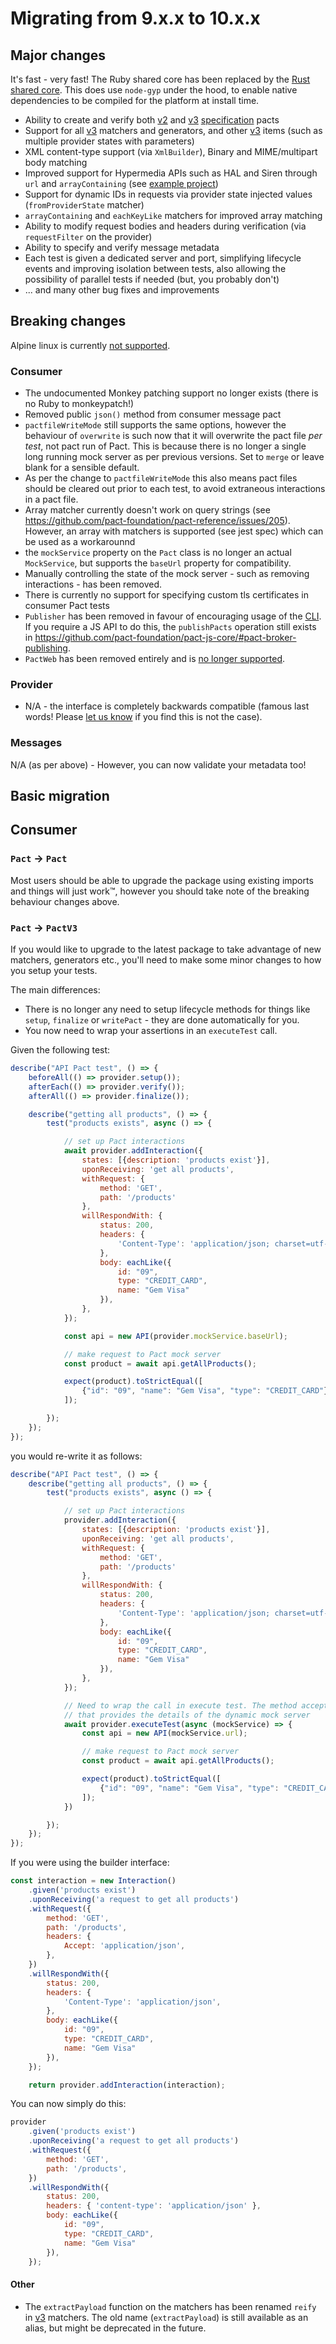 # Migrating from 9.x.x to 10.x.x

## Major changes

It's fast - very fast! The Ruby shared core has been replaced by the [Rust shared core](https://github.com/pact-foundation/pact-reference/tree/master/rust/). This does use `node-gyp` under the hood, to enable native dependencies to be compiled for the platform at install time.

* Ability to create and verify both [v2] and [v3] [specification] pacts
* Support for all [v3] matchers and generators, and other [v3] items (such as multiple provider states with parameters)
* XML content-type support (via `XmlBuilder`), Binary and MIME/multipart body matching
* Improved support for Hypermedia APIs such as HAL and Siren through `url` and `arrayContaining` (see [example project](https://github.com/pactflow/example-siren))
* Support for dynamic IDs in requests via provider state injected values (`fromProviderState` matcher)
* `arrayContaining` and `eachKeyLike` matchers for improved array matching
* Ability to modify request bodies and headers during verification (via `requestFilter` on the provider)
* Ability to specify and verify message metadata
* Each test is given a dedicated server and port, simplifying lifecycle events and improving isolation between tests, also allowing the possibility of parallel tests if needed (but, you probably don't)
* ... and many other bug fixes and improvements

## Breaking changes

Alpine linux is currently [not supported](https://github.com/pact-foundation/pact-net/issues/387).

### Consumer

* The undocumented Monkey patching support no longer exists (there is no Ruby to monkeypatch!)
* Removed public `json()` method from consumer message pact
* `pactfileWriteMode` still supports the same options, however the behaviour of `overwrite` is such now that it will overwrite the pact file _per test_, not pact run of Pact. This is because there is no longer a single long running mock server as per previous versions. Set to `merge` or leave blank for a sensible default. 
* As per the change to `pactfileWriteMode` this also means pact files should be cleared out prior to each test, to avoid extraneous interactions in a pact file.
* Array matcher currently doesn't work on query strings (see https://github.com/pact-foundation/pact-reference/issues/205). However, an array with matchers is supported (see jest spec) which can be used as a workarounnd
* the `mockService` property on the `Pact` class is no longer an actual `MockService`, but supports the `baseUrl` property for compatibility.
* Manually controlling the state of the mock server - such as removing interactions - has been removed.
* There is currently no support for specifying custom tls certificates in consumer Pact tests
* `Publisher` has been removed in favour of encouraging usage of the [CLI]. If you require a JS API to do this, the `publishPacts` operation still exists in https://github.com/pact-foundation/pact-js-core/#pact-broker-publishing.
* `PactWeb` has been removed entirely and is [no longer supported](https://github.com/pact-foundation/pact-js/issues/626).

### Provider

* N/A - the interface is completely backwards compatible (famous last words! Please [let us know](https://github.com/pact-foundation/pact-js/issues/new/choose) if you find this is not the case).

### Messages

N/A (as per above) - However, you can now validate your metadata too!

## Basic migration

## Consumer

### `Pact` -> `Pact`

Most users should be able to upgrade the package using existing imports and things will just work™️, however you should take note of the breaking behaviour changes above.

### `Pact` -> `PactV3`

If you would like to upgrade to the latest package to take advantage of new matchers, generators etc., you'll need to make some minor changes to how you setup your tests. 

The main differences:

* There is no longer any need to setup lifecycle methods for things like `setup`, `finalize` or `writePact` - they are done automatically for you.
* You now need to wrap your assertions in an `executeTest` call.

Given the following test:

```js
describe("API Pact test", () => {
    beforeAll(() => provider.setup());
    afterEach(() => provider.verify());
    afterAll(() => provider.finalize());

    describe("getting all products", () => {
        test("products exists", async () => {

            // set up Pact interactions
            await provider.addInteraction({
                states: [{description: 'products exist'}],
                uponReceiving: 'get all products',
                withRequest: {
                    method: 'GET',
                    path: '/products'
                },
                willRespondWith: {
                    status: 200,
                    headers: {
                        'Content-Type': 'application/json; charset=utf-8'
                    },
                    body: eachLike({
                        id: "09",
                        type: "CREDIT_CARD",
                        name: "Gem Visa"
                    }),
                },
            });

            const api = new API(provider.mockService.baseUrl);

            // make request to Pact mock server
            const product = await api.getAllProducts();

            expect(product).toStrictEqual([
                {"id": "09", "name": "Gem Visa", "type": "CREDIT_CARD"}
            ]);

        });
    });
});
```        

you would re-write it as follows:

```js
describe("API Pact test", () => {
    describe("getting all products", () => {
        test("products exists", async () => {

            // set up Pact interactions
            provider.addInteraction({
                states: [{description: 'products exist'}],
                uponReceiving: 'get all products',
                withRequest: {
                    method: 'GET',
                    path: '/products'
                },
                willRespondWith: {
                    status: 200,
                    headers: {
                        'Content-Type': 'application/json; charset=utf-8'
                    },
                    body: eachLike({
                        id: "09",
                        type: "CREDIT_CARD",
                        name: "Gem Visa"
                    }),
                },
            });

            // Need to wrap the call in execute test. The method accepts a function
            // that provides the details of the dynamic mock server
            await provider.executeTest(async (mockService) => {
                const api = new API(mockService.url);

                // make request to Pact mock server
                const product = await api.getAllProducts();

                expect(product).toStrictEqual([
                    {"id": "09", "name": "Gem Visa", "type": "CREDIT_CARD"}
                ]);
            })

        });
    });
});
```


If you were using the builder interface:

```js
const interaction = new Interaction()
    .given('products exist')
    .uponReceiving('a request to get all products')
    .withRequest({
        method: 'GET',
        path: '/products',
        headers: {
            Accept: 'application/json',
        },
    })
    .willRespondWith({
        status: 200,
        headers: {
            'Content-Type': 'application/json',
        },
        body: eachLike({
            id: "09",
            type: "CREDIT_CARD",
            name: "Gem Visa"
        }),
    });

    return provider.addInteraction(interaction);
```

You can now simply do this:

```js
provider
    .given('products exist')
    .uponReceiving('a request to get all products')
    .withRequest({
        method: 'GET',
        path: '/products',
    })
    .willRespondWith({
        status: 200,
        headers: { 'content-type': 'application/json' },
        body: eachLike({
            id: "09",
            type: "CREDIT_CARD",
            name: "Gem Visa"
        }),
    });
```

#### Other
* The `extractPayload` function on the matchers has been renamed `reify` in [v3] matchers. The old name (`extractPayload`) is still available as an alias, but might be deprecated in the future.

[CLI]: https://docs.pact.io/implementation_guides/cli/
[v2]: https://github.com/pact-foundation/pact-specification/tree/version-3/
[v3]: https://github.com/pact-foundation/pact-specification/tree/version-2/
[specification]: https://github.com/pact-foundation/pact-specification/
[parameters]: https://github.com/pact-foundation/pact-specification/tree/version-3/#allow-multiple-provider-states-with-parameters

